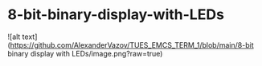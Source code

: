 # 8-bit-binary-display-with-LEDs
![alt text](https://github.com/AlexanderVazov/TUES_EMCS_TERM_1/blob/main/8-bit binary display with LEDs/image.png?raw=true)
